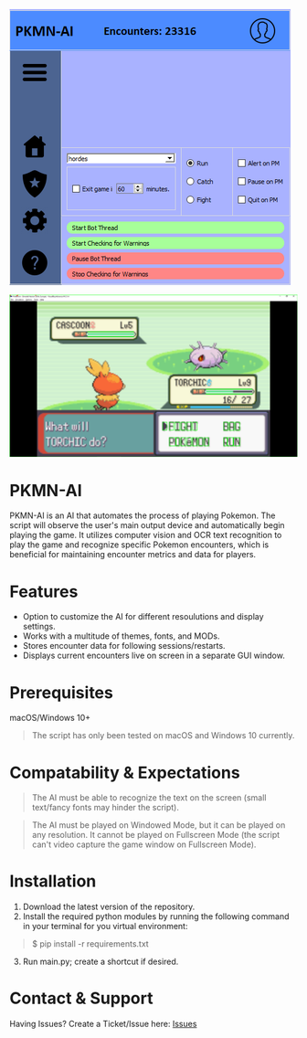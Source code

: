 ![gui](images/gui.PNG)

![debug](images/debug.png)

# PKMN-AI

PKMN-AI is an AI that automates the process of playing Pokemon. The script will observe the user's main output device and automatically begin playing the game. It utilizes computer vision and OCR text recognition to play the game and recognize specific Pokemon encounters, which is beneficial for maintaining encounter metrics and data for players.

# Features

- Option to customize the AI for different resoulutions and display settings.
- Works with a multitude of themes, fonts, and MODs.
- Stores encounter data for following sessions/restarts.
- Displays current encounters live on screen in a separate GUI window.

# Prerequisites

macOS/Windows 10+

> The script has only been tested on macOS and Windows 10 currently.

# Compatability & Expectations

> The AI must be able to recognize the text on the screen (small text/fancy fonts may hinder the script).

> The AI must be played on Windowed Mode, but it can be played on any resolution. It cannot be played on Fullscreen Mode (the script can't video capture the game window on Fullscreen Mode).

# Installation

1. Download the latest version of the repository.
2. Install the required python modules by running the following command in your terminal for you virtual environment:

> $ pip install -r requirements.txt

3. Run main.py; create a shortcut if desired.

# Contact & Support

Having Issues? Create a Ticket/Issue here: [Issues](https://github.com/jasonepage/PKMN-AI/issues)
